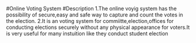 
#Online Voting System
#Description
      1.The online voyig system has the possibility of secure,easy and safe way to capture and count the votes in the election.
      2.It is an voting system for commiitte,election,offices for conducting elections securely without any physical appearance for voters.It is very useful for many instuition like they conduct student election
